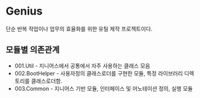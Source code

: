 # Genius

단순 반복 작업이나 업무의 효율화를 위한 유틸 제작 프로젝트이다.


## 모듈별 의존관계

 * 001.Util - 지니어스에서 공통에서 자주 사용하는 클래스 모음 
 * 002.BootHelper - 사용자정의 클래스로더를 구현한 모듈, 특정 라이브러리 디렉토리를 클래스로더함.
 * 003.Common - 지니어스 기반 모듈, 인터페이스 및 어노테이션 정의, 실행 모듈
